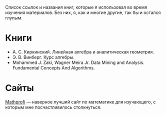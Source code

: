 Список ссылок и названия книг, которые я использовал во время изучения материалов. Без них, я, как и многие другие, так бы и остался глупым.

# Книги

- А. С. Киркинский. Линейная алгебра и аналитическая геометрия.
- Э. В. Винберг. Курс алгебры.
- Mohammed J. Zaki, Wagner Meira Jr. Data Mining and Analysis. Fundamental Concepts And Algorithms. 

# Сайты

[Mathprofi](http://mathprofi.ru/) — наверное лучший сайт по математике для изучающего, с которым мне посчастливилось столкнуться.